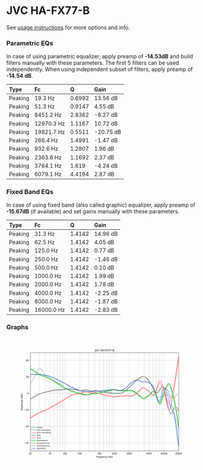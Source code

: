 # JVC HA-FX77-B
See [usage instructions](https://github.com/jaakkopasanen/AutoEq#usage) for more options and info.

### Parametric EQs
In case of using parametric equalizer, apply preamp of **-14.53dB** and build filters manually
with these parameters. The first 5 filters can be used independently.
When using independent subset of filters, apply preamp of **-14.54 dB**.

| Type    | Fc         |      Q | Gain      |
|:--------|:-----------|:-------|:----------|
| Peaking | 19.3 Hz    | 0.6992 | 13.56 dB  |
| Peaking | 51.3 Hz    | 0.9147 | 4.55 dB   |
| Peaking | 8451.2 Hz  | 2.8362 | -8.27 dB  |
| Peaking | 12970.3 Hz | 1.1167 | 10.72 dB  |
| Peaking | 19821.7 Hz | 0.5511 | -20.75 dB |
| Peaking | 266.4 Hz   | 1.4991 | -1.47 dB  |
| Peaking | 932.6 Hz   | 1.2807 | 1.96 dB   |
| Peaking | 2363.6 Hz  | 1.1692 | 2.37 dB   |
| Peaking | 3764.1 Hz  | 1.619  | -4.24 dB  |
| Peaking | 6079.1 Hz  | 4.4194 | 2.87 dB   |

### Fixed Band EQs
In case of using fixed band (also called graphic) equalizer, apply preamp of **-15.67dB**
(if available) and set gains manually with these parameters.

| Type    | Fc         |      Q | Gain     |
|:--------|:-----------|:-------|:---------|
| Peaking | 31.3 Hz    | 1.4142 | 14.96 dB |
| Peaking | 62.5 Hz    | 1.4142 | 4.05 dB  |
| Peaking | 125.0 Hz   | 1.4142 | 0.77 dB  |
| Peaking | 250.0 Hz   | 1.4142 | -1.46 dB |
| Peaking | 500.0 Hz   | 1.4142 | 0.10 dB  |
| Peaking | 1000.0 Hz  | 1.4142 | 1.99 dB  |
| Peaking | 2000.0 Hz  | 1.4142 | 1.78 dB  |
| Peaking | 4000.0 Hz  | 1.4142 | -2.25 dB |
| Peaking | 8000.0 Hz  | 1.4142 | -1.87 dB |
| Peaking | 16000.0 Hz | 1.4142 | -2.83 dB |

### Graphs
![](./JVC%20HA-FX77-B.png)